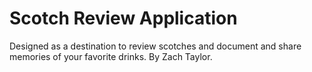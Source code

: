 # Scotch Review Application

Designed as a destination to review scotches and document and share memories of your favorite drinks. By Zach Taylor.